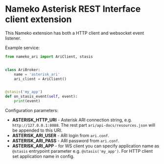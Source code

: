 # Nameko Asterisk REST Interface client extension
This Nameko extension has both a HTTP client and websocket event listener.

Example service:

```python
from nameko_ari import AriClient, stasis


class AriBroker:
    name = 'asterisk_ari'
    ari_client = AriClient()


@stasis('my_app')
def on_stasis_event(self, event):
    print(event)
```

Configuration parameters:

* **ASTERISK_HTTP_URI** - Asterisk ARI connection string, e.g. `http://127.0.0.1:8088`.
  The rest part `ari/api-docs/resources.json` will be appended to this URI.
* **ASTERISK_ARI_USER** - ARI login from ``ari.conf``.
* **ASTERISK_ARI_PASS** - ARI password from ``ari.conf``.
* **ASTERISK_ARI_APP** - for WS client you can specify application name as ``@stasis`` entrypoint
  parameter e.g. ``@stasis('my_app')``. For HTTP client set application name in config.
